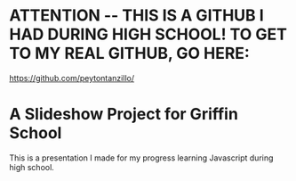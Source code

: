# ATTENTION -- THIS IS A GITHUB I HAD DURING HIGH SCHOOL! TO GET TO MY REAL GITHUB, GO HERE:

https://github.com/peytontanzillo/

# A Slideshow Project for Griffin School

This is a presentation I made for my progress learning Javascript during high school.
